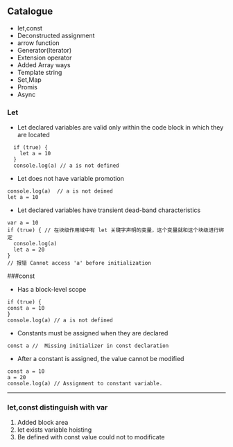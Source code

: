 
## Catalogue
  * let,const
  * Deconstructed assignment 
  * arrow function
  * Generator(Iterator)
  * Extension operator
  * Added Array ways
  * Template string
  * Set,Map
  * Promis
  * Async

### Let
  * Let declared variables are valid only within the code block in which they are located
  ```
    if (true) {
      let a = 10
    }
    console.log(a) // a is not defined

  ```
  * Let does not have variable promotion
  ```
  console.log(a)  // a is not deined
  let a = 10
  ```
  * Let declared variables have transient dead-band characteristics
  ```
  var a = 10
  if (true) { // 在块级作用域中有 let 关键字声明的变量，这个变量就和这个块级进行绑定
    console.log(a)
    let a = 20
  }
  // 报错 Cannot access 'a' before initialization
  ```
###const 
  * Has a block-level scope
  ```
  if (true) {
  const a = 10
  }
  console.log(a) // a is not defined
  ```
  * Constants must be assigned when they are declared
  ```
  const a //  Missing initializer in const declaration
  ```
  * After a constant is assigned, the value cannot be modified
  ```
  const a = 10
  a = 20
  console.log(a) // Assignment to constant variable.
  ```
---
### let,const distinguish with var
  1. Added block area
  2. let exists variable hoisting
  3. Be defined with const value could not to modificate




